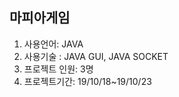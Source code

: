 마피아게임
---------
1. 사용언어: JAVA
2. 사용기술 : JAVA GUI, JAVA SOCKET
3. 프로젝트 인원: 3명
4. 프로젝트기간: 19/10/18~19/10/23
